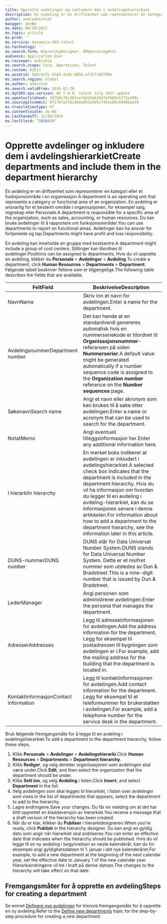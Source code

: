 ```yaml
---
title: Opprette avdelinger og inkludere dem i avdelingshierarkiet
description: En avdeling er en driftsenhet som representerer en kategori eller et funksjonsområde i en organisasjon. En avdeling er ansvarlig for et bestemt område i organisasjonen, for eksempel salg, regnskap eller Personale. Du kan bruke avdelinger til å rapportere om funksjonsområder. Avdelinger kan ha ansvar for fortjeneste og tap.
author: andreabichsel
manager: AnnBe
ms.date: 06/20/2017
ms.topic: article
ms.prod: ''
ms.service: dynamics-365-talent
ms.technology: ''
ms.search.form: HierarchyDesigner, OMOperatingUnit
audience: Application User
ms.reviewer: anbichse
ms.search.scope: Core, Operations, Talent
ms.custom: 63213
ms.assetid: 5dbc62fc-0184-4c0e-9856-e735fc68799e
ms.search.region: Global
ms.author: anbichse
ms.search.validFrom: 2016-02-28
ms.dyn365.ops.version: AX 7.0.0, Talent July 2017 update
ms.openlocfilehash: 207b8c78c203cef4524eb2047e7680e57f2a109c
ms.sourcegitcommit: 871707a3fd236da693a3d51f401eb0cb9d4bae39
ms.translationtype: HT
ms.contentlocale: nb-NO
ms.lasthandoff: 12/06/2019
ms.locfileid: "2898439"
---
```

# <a name="create-departments-and-include-them-in-the-department-hierarchy"></a><span data-ttu-id="dcba0-106">Opprette avdelinger og inkludere dem i avdelingshierarkiet</span><span class="sxs-lookup"><span data-stu-id="dcba0-106">Create departments and include them in the department hierarchy</span></span>

<span data-ttu-id="dcba0-107">En avdeling er en driftsenhet som representerer en kategori eller et funksjonsområde i en organisasjon.</span><span class="sxs-lookup"><span data-stu-id="dcba0-107">A department is an operating unit that represents a category or functional area of an organization.</span></span> <span data-ttu-id="dcba0-108">En avdeling er ansvarlig for et bestemt område i organisasjonen, for eksempel salg, regnskap eller Personale.</span><span class="sxs-lookup"><span data-stu-id="dcba0-108">A department is responsible for a specific area of the organization, such as sales, accounting, or human resources.</span></span> <span data-ttu-id="dcba0-109">Du kan bruke avdelinger til å rapportere om funksjonsområder.</span><span class="sxs-lookup"><span data-stu-id="dcba0-109">You can use departments to report on functional areas.</span></span> <span data-ttu-id="dcba0-110">Avdelinger kan ha ansvar for fortjeneste og tap.</span><span class="sxs-lookup"><span data-stu-id="dcba0-110">Departments might have profit and loss responsibility.</span></span>

<span data-ttu-id="dcba0-111">En avdeling kan inneholde en gruppe med kostsentre.</span><span class="sxs-lookup"><span data-stu-id="dcba0-111">A department might include a group of cost centers.</span></span> <span data-ttu-id="dcba0-112">Stillinger kan tilordnes til avdelinger.</span><span class="sxs-lookup"><span data-stu-id="dcba0-112">Positions can be assigned to departments.</span></span> <span data-ttu-id="dcba0-113">Hvis du vil opprette en avdeling, klikker du **Personale** &gt; **Avdelinger** &gt; **Avdeling**.</span><span class="sxs-lookup"><span data-stu-id="dcba0-113">To create a department, click **Human Resources** &gt; **Departments** &gt; **Department**.</span></span> <span data-ttu-id="dcba0-114">Følgende tabell beskriver feltene som er tilgjengelige.</span><span class="sxs-lookup"><span data-stu-id="dcba0-114">The following table describes the fields that are available.</span></span>

| <span data-ttu-id="dcba0-115">Felt</span><span class="sxs-lookup"><span data-stu-id="dcba0-115">Field</span></span>               | <span data-ttu-id="dcba0-116">Beskrivelse</span><span class="sxs-lookup"><span data-stu-id="dcba0-116">Description</span></span>                                                                                                                                                                                                       |
|---------------------|-------------------------------------------------------------------------------------------------------------------------------------------------------------------------------------------------------------------|
| <span data-ttu-id="dcba0-117">Navn</span><span class="sxs-lookup"><span data-stu-id="dcba0-117">Name</span></span>                | <span data-ttu-id="dcba0-118">Skriv inn et navn for avdelingen.</span><span class="sxs-lookup"><span data-stu-id="dcba0-118">Enter a name for the department.</span></span>                                                                                                                                                                                  |
| <span data-ttu-id="dcba0-119">Avdelingsnummer</span><span class="sxs-lookup"><span data-stu-id="dcba0-119">Department number</span></span>   | <span data-ttu-id="dcba0-120">Det kan hende at en standardverdi genereres automatisk hvis en nummerseriekode er tilordnet til **Organisasjonsnummer**-referansen på siden **Nummerserier**.</span><span class="sxs-lookup"><span data-stu-id="dcba0-120">A default value might be generated automatically if a number sequence code is assigned to the **Organization number** reference on the **Number sequences** page.</span></span>                                                 |
| <span data-ttu-id="dcba0-121">Søkenavn</span><span class="sxs-lookup"><span data-stu-id="dcba0-121">Search name</span></span>         | <span data-ttu-id="dcba0-122">Angi et navn eller akronym som kan brukes til å søke etter avdelingen.</span><span class="sxs-lookup"><span data-stu-id="dcba0-122">Enter a name or acronym that can be used to search for the department.</span></span>                                                                                                                                            |
| <span data-ttu-id="dcba0-123">Notat</span><span class="sxs-lookup"><span data-stu-id="dcba0-123">Memo</span></span>                | <span data-ttu-id="dcba0-124">Angi eventuell tilleggsinformasjon her.</span><span class="sxs-lookup"><span data-stu-id="dcba0-124">Enter any additional information here.</span></span>                                                                                                                                                                            |
| <span data-ttu-id="dcba0-125">I hierarki</span><span class="sxs-lookup"><span data-stu-id="dcba0-125">In hierarchy</span></span>        | <span data-ttu-id="dcba0-126">En merket boks indikerer at avdelingen er inkludert i avdelingshierarkiet.</span><span class="sxs-lookup"><span data-stu-id="dcba0-126">A selected check box indicates that the department is included in the department hierarchy.</span></span> <span data-ttu-id="dcba0-127">Hvis du vil ha informasjon om hvordan du legger til en avdeling i avdeling-hierarkiet, kan du se informasjonen senere i denne artikkelen.</span><span class="sxs-lookup"><span data-stu-id="dcba0-127">For information about how to add a department to the department hierarchy, see the information later in this article.</span></span> |
| <span data-ttu-id="dcba0-128">DUNS-nummer</span><span class="sxs-lookup"><span data-stu-id="dcba0-128">DUNS number</span></span>         | <span data-ttu-id="dcba0-129">DUNS står for Data Universal Number System.</span><span class="sxs-lookup"><span data-stu-id="dcba0-129">DUNS stands for Data Universal Number System.</span></span> <span data-ttu-id="dcba0-130">Dette er et nisifret nummer som utstedes av Dun & Bradstreet.</span><span class="sxs-lookup"><span data-stu-id="dcba0-130">This is a nine-digit number that is issued by Dun & Bradstreet.</span></span>                                                                                                     |
| <span data-ttu-id="dcba0-131">Leder</span><span class="sxs-lookup"><span data-stu-id="dcba0-131">Manager</span></span>             | <span data-ttu-id="dcba0-132">Angi personen som administrerer avdelingen.</span><span class="sxs-lookup"><span data-stu-id="dcba0-132">Enter the persona that manages the department.</span></span>                                                                                                                                                                    |
| <span data-ttu-id="dcba0-133">Adresser</span><span class="sxs-lookup"><span data-stu-id="dcba0-133">Addresses</span></span>           | <span data-ttu-id="dcba0-134">Legg til adresseinformasjonen for avdelingen.</span><span class="sxs-lookup"><span data-stu-id="dcba0-134">Add the address information for the department.</span></span> <span data-ttu-id="dcba0-135">Legg for eksempel til postadressen til bygningen som avdelingen er i.</span><span class="sxs-lookup"><span data-stu-id="dcba0-135">For example, add the mailing address for the building that the department is located in.</span></span>                                                                          |
| <span data-ttu-id="dcba0-136">Kontaktinformasjon</span><span class="sxs-lookup"><span data-stu-id="dcba0-136">Contact information</span></span> | <span data-ttu-id="dcba0-137">Legg til kontaktinformasjonen for avdelingen.</span><span class="sxs-lookup"><span data-stu-id="dcba0-137">Add contact information for the department.</span></span> <span data-ttu-id="dcba0-138">Legg for eksempel til et telefonnummer for brukerstøtten i avdelingen.</span><span class="sxs-lookup"><span data-stu-id="dcba0-138">For example, add a telephone number for the service desk in the department.</span></span>                                                                                           |

<span data-ttu-id="dcba0-139">Bruk følgende fremgangsmåte for å legge til en avdeling i avdelingshierarkiet.</span><span class="sxs-lookup"><span data-stu-id="dcba0-139">To add a department to the department hierarchy, follow these steps.</span></span>

1.  <span data-ttu-id="dcba0-140">Klikk **Personale** &gt; **Avdelinger** &gt; **Avdelingshierarki**.</span><span class="sxs-lookup"><span data-stu-id="dcba0-140">Click **Human Resources** &gt; **Departments** &gt; **Department hierarchy**.</span></span>
2.  <span data-ttu-id="dcba0-141">Klikk **Rediger**, og velg deretter organisasjonen som avdelingen skal være under.</span><span class="sxs-lookup"><span data-stu-id="dcba0-141">Click **Edit**, and then select the organization that the department should be under.</span></span>
3.  <span data-ttu-id="dcba0-142">Klikk **Sett inn**, og velg **Avdeling** i listen.</span><span class="sxs-lookup"><span data-stu-id="dcba0-142">Click **Insert**, and select **Department** in the list.</span></span>
4.  <span data-ttu-id="dcba0-143">Velg avdelingen som skal legges til hierarkiet, i listen over avdelinger som vises.</span><span class="sxs-lookup"><span data-stu-id="dcba0-143">In the list of departments that appears, select the department to add to the hierarchy.</span></span>
5.  <span data-ttu-id="dcba0-144">Lagre endringene.</span><span class="sxs-lookup"><span data-stu-id="dcba0-144">Save your changes.</span></span> <span data-ttu-id="dcba0-145">Du får en melding om at det har blitt opprettet en kladdeversjon av hierarkiet.</span><span class="sxs-lookup"><span data-stu-id="dcba0-145">You receive a message that a draft version of the hierarchy has been created.</span></span>
6.  <span data-ttu-id="dcba0-146">Når du er klar, klikker du **Publiser** i hierarkidesigneren.</span><span class="sxs-lookup"><span data-stu-id="dcba0-146">When you're ready, click **Publish** in the hierarchy designer.</span></span> <span data-ttu-id="dcba0-147">Du kan angi en gyldig dato som angir når hierarkiet skal publiseres.</span><span class="sxs-lookup"><span data-stu-id="dcba0-147">You can enter an effective date that indicates when the hierarchy should be published.</span></span> <span data-ttu-id="dcba0-148">Hvis du vil legge til en ny avdeling i begynnelsen av neste kalenderår, kan du for eksempel angi gyldighetsdatoen til 1. januar i det nye kalenderåret.</span><span class="sxs-lookup"><span data-stu-id="dcba0-148">For example, to add a new department at the beginning of the next calendar year, set the effective date to January 1 of the new calendar year.</span></span> <span data-ttu-id="dcba0-149">Hierarkiendringene vil tre i kraft på denne datoen.</span><span class="sxs-lookup"><span data-stu-id="dcba0-149">The changes to the hierarchy will take effect on that date.</span></span>

## <a name="steps-for-creating-a-department"></a><span data-ttu-id="dcba0-150">Fremgangsmåter for å opprette en avdeling</span><span class="sxs-lookup"><span data-stu-id="dcba0-150">Steps for creating a department</span></span>
<span data-ttu-id="dcba0-151">Se emnet [Definere nye avdelinger](../fin-and-ops/hr/tasks/define-new-departments.md) for trinnvis fremgangsmåte for å opprette en ny avdeling.</span><span class="sxs-lookup"><span data-stu-id="dcba0-151">Refer to the [Define new departments](../fin-and-ops/hr/tasks/define-new-departments.md) topic for the step-by-step procedure for creating a new department.</span></span> 
